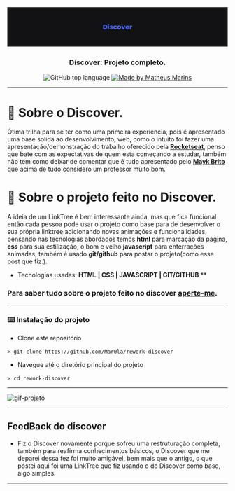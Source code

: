 <img alt="Ignite" src="assets/banner.png" />

<h3 align="center">
  Discover: Projeto completo.

</h3>

<p align="center">
  <img alt="GitHub top language" src="https://img.shields.io/github/languages/top/Mar0la/rework-discover?style=flat">
  <a href="https://app.rocketseat.com.br/me/matheus-marins">
    <img alt="Made by Matheus Marins" src="https://img.shields.io/badge/mand%20by-matheus%20marins-darkgreen">
  </a>

---

# :rocket: Sobre o Discover.

Ótima trilha para se ter como uma primeira experiência, pois é apresentado uma base solida ao desenvolvimento, web, como o intuito foi  fazer uma apresentação/demonstração do trabalho oferecido pela **[Rocketseat](https://app.rocketseat.com.br/dashboard)**, penso que bate com as expectativas de quem esta começando a estudar, também não tem como deixar de comentar que é tudo apresentado pelo **[Mayk Brito](https://www.linkedin.com/in/maykbrito/)** que acima de tudo considero um professor muito bom.

# :rocket: Sobre o projeto feito no Discover.

A ideia de um LinkTree é bem interessante ainda, mas que fica funcional então cada pessoa pode usar o projeto como base para de desenvolver o sua própria linktree adicionando novas animações e funcionalidades, pensando nas tecnologias abordados temos **html** para marcação da pagina, **css** para sua estilização, o bom e velho **javascript** para enterrações animadas, também é usado **git/github** para postar o projeto(como esse post que fiz.).
  - Tecnologias usadas: **HTML | CSS | JAVASCRIPT | GIT/GITHUB**
**

### **Para saber tudo sobre o projeto feito no discover [aperte-me](https://efficient-sloth-d85.notion.site/Materiais-complementares-d7841615addc4269ba5c5bba12a6edbe).**
 
---
### :keyboard: Instalação do projeto

- Clone este repositório

```
> git clone https://github.com/Mar0la/rework-discover
```

- Navegue até o diretório principal do projeto

```
> cd rework-discover
```
---
![gif-projeto](assets/projeto.gif)

---

## FeedBack do discover
  - Fiz o Discover novamente porque sofreu uma restruturação completa, também para reafirma conhecimentos básicos, o Discover que me deparei dessa fez foi muito amigável, bem mais que o antigo, o que postei aqui foi uma LinkTree que fiz usando o do Discover como base, algo simples.
---




